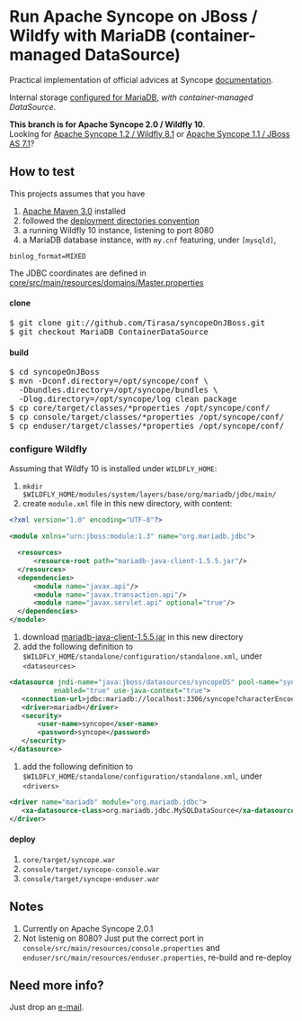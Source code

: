 # Run Apache Syncope on JBoss / Wildfy with MariaDB (container-managed DataSource)

Practical implementation of official advices at Syncope [documentation](https://syncope.apache.org/docs/reference-guide.html#wildfly-9-and-10).

Internal storage [configured for MariaDB](https://syncope.apache.org/docs/reference-guide.html#mariadb), _with container-managed DataSource_.

**This branch is for Apache Syncope 2.0 / Wildfly 10**.<br/>
Looking for [Apache Syncope 1.2 / Wildfly 8.1](https://github.com/Tirasa/syncopeOnJBoss/tree/1_2_X) or [Apache Syncope 1.1 / JBoss AS 7.1](https://github.com/Tirasa/syncopeOnJBoss/tree/1_1_X)?

## How to test ##

This projects assumes that you have
 1. [Apache Maven 3.0](http://maven.apache.org) installed
 1. followed the [deployment directories convention](https://syncope.apache.org/docs/reference-guide.html#deployment-directories)
 1. a running Wildfly 10 instance, listening to port 8080
 1. a MariaDB database instance, with `my.cnf` featuring, under `[mysqld]`,
 
  ```
  binlog_format=MIXED
  ```
  The JDBC coordinates are defined in [core/src/main/resources/domains/Master.properties](https://github.com/Tirasa/syncopeOnJBoss/blob/MariaDB_NoContainerDataSource/core/src/main/resources/domains/Master.properties)

#### clone ####

<pre>
$ git clone git://github.com/Tirasa/syncopeOnJBoss.git
$ git checkout MariaDB_ContainerDataSource
</pre>

#### build ####

<pre>
$ cd syncopeOnJBoss
$ mvn -Dconf.directory=/opt/syncope/conf \
  -Dbundles.directory=/opt/syncope/bundles \
  -Dlog.directory=/opt/syncope/log clean package
$ cp core/target/classes/*properties /opt/syncope/conf/
$ cp console/target/classes/*properties /opt/syncope/conf/
$ cp enduser/target/classes/*properties /opt/syncope/conf/
</pre>

### configure Wildfly

Assuming that Wildfy 10 is installed under `WILDFLY_HOME`:

1. `mkdir $WILDFLY_HOME/modules/system/layers/base/org/mariadb/jdbc/main/`
1. create `module.xml` file in this new directory, with content:

  ```xml
  <?xml version="1.0" encoding="UTF-8"?>

<module xmlns="urn:jboss:module:1.3" name="org.mariadb.jdbc">

    <resources>
        <resource-root path="mariadb-java-client-1.5.5.jar"/>
    </resources>
    <dependencies>
        <module name="javax.api"/>
        <module name="javax.transaction.api"/>
        <module name="javax.servlet.api" optional="true"/>
    </dependencies>
</module>
  ```
1. download [mariadb-java-client-1.5.5.jar](http://search.maven.org/remotecontent?filepath=org/mariadb/jdbc/mariadb-java-client/1.5.5/mariadb-java-client-1.5.5.jar) in this new directory
1. add the following definition to `$WILDFLY_HOME/standalone/configuration/standalone.xml`, under `<datasources>`

 ```xml
<datasource jndi-name="java:jboss/datasources/syncopeDS" pool-name="syncopeDS"
            enabled="true" use-java-context="true">    
    <connection-url>jdbc:mariadb://localhost:3306/syncope?characterEncoding=UTF-8</connection-url>
    <driver>mariadb</driver>
    <security>
        <user-name>syncope</user-name>
        <password>syncope</password>
    </security>
</datasource>
 ```

1. add the following definition to `$WILDFLY_HOME/standalone/configuration/standalone.xml`, under `<drivers>`

 ```xml
<driver name="mariadb" module="org.mariadb.jdbc">    
    <xa-datasource-class>org.mariadb.jdbc.MySQLDataSource</xa-datasource-class>
</driver>
 ```

#### deploy ####

 1. <code>core/target/syncope.war</code>
 1. <code>console/target/syncope-console.war</code>
 1. <code>console/target/syncope-enduser.war</code>

## Notes ##
 1. Currently on Apache Syncope 2.0.1
 1. Not listenig on 8080? Just put the correct port in <code>console/src/main/resources/console.properties</code> and <code>enduser/src/main/resources/enduser.properties</code>, re-build and re-deploy

## Need more info? ##
Just drop an [e-mail](mailto:syncope@tirasa.net).
